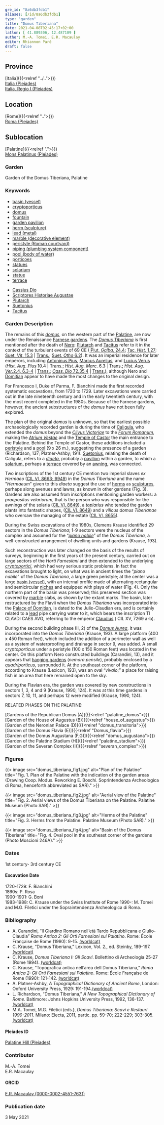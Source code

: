 ```yaml
---
gre_id: "8a6db3fdb1"
aliases: [/id/8a6db3fdb1]
type: "garden"
title: "Domus Tiberiana"
date: 2021-04-08T02:45:17+02:00
latlon: [ 41.889306, 12.487109 ]
author: M.-A. Tomei, E.R. Macaulay
editor: Rhiannon Paré
draft: false
---
```


## Province

[Italia]({{<relref "../..">}}) \
[Italia (Pleiades)](https://pleiades.stoa.org/places/1052) \
[Italia, Regio I (Pleiades)](https://pleiades.stoa.org/places/441075550)
<!-- -->
## Location

[Rome]({{<relref "..">}}) \
[Roma (Pleiades)](https://pleiades.stoa.org/places/423025)
<!-- -->
## Sublocation

[Palatine]({{<relref ".">}}) \
[Mons Palatinus (Pleiades)](https://pleiades.stoa.org/places/971691208)
<!-- -->
<!-- -->
<!-- -->
### Garden

Garden of the Domus Tiberiana, Palatine
<!-- -->
### Keywords
<!-- -->
- [basin (vessel)](http://vocab.getty.edu/page/aat/300045614)
- [cryptoporticus](http://vocab.getty.edu/page/aat/300004295)
- [domus](http://vocab.getty.edu/page/aat/300005506)
- [fountain](http://vocab.getty.edu/page/aat/300006179)
- [garden pavilion](http://vocab.getty.edu/page/aat/300006819)
- [herm (sculpture)](http://vocab.getty.edu/page/aat/300047170)
- [lead (metal)](http://vocab.getty.edu/page/aat/300011022)
- [marble (decorative element)](http://vocab.getty.edu/page/aat/300011443)
- [peristyle (Roman courtyard)](http://vocab.getty.edu/page/aat/300080971)
- [piping (plumbing system component)](http://vocab.getty.edu/page/aat/300052572)
- [pool (body of water)](http://vocab.getty.edu/page/aat/300008692)
- [porticoes](http://vocab.getty.edu/page/aat/300004145)
- [statues](http://vocab.getty.edu/page/aat/300047600)
- [solarium](http://vocab.getty.edu/page/aat/300004179)
- [statue](http://vocab.getty.edu/page/aat/300047600)
- [terrace](http://vocab.getty.edu/page/aat/300004182)
<!-- -->
- [Cassius Dio](http://catalog.perseus.org/cite-collections/authors/urn:cite:perseus:author.328)
- [Scriptores Historiae Augustae](http://catalog.perseus.org/cite-collections/authors/urn:cite:perseus:author.1743)
- [Plutarch](http://catalog.perseus.org/cite-collections/authors/urn:cite:perseus:author.1144)
- [Suetonius](http://catalog.perseus.org/cite-collections/authors/urn:cite:perseus:author.1340)
- [Tacitus](http://catalog.perseus.org/cite-collections/authors/urn:cite:perseus:author.1357)
<!-- -->
<!-- -->
### Garden Description
<!-- -->
The remains of this [*domus*](https://en.wikipedia.org/wiki/Domus), on the western part of the [Palatine](https://en.wikipedia.org/wiki/Palatine_Hill), are now under the Renaissance [Farnese gardens](https://en.wikipedia.org/wiki/Farnese_Gardens). The [*Domus Tiberiana*](https://en.wikipedia.org/wiki/Domus_Tiberiana) is first mentioned after the death of [Nero](https://en.wikipedia.org/wiki/Nero): [Plutarch](https://en.wikipedia.org/wiki/Plutarch) and [Tacitus](https://en.wikipedia.org/wiki/Tacitus) refer to it in the context of the turbulent events of 69 CE ([ Plut. *Galba*, 24.4](http://data.perseus.org/citations/urn:cts:greekLit:tlg0007.tlg065.perseus-grc1:24.4); [Tac. *Hist*. 1.27](http://data.perseus.org/citations/urn:cts:latinLit:phi1351.phi004.perseus-lat1:1.27); [Suet. *Vit*. 15.3](http://data.perseus.org/citations/urn:cts:latinLit:phi1348.abo019.perseus-lat1:15.3) | [Trans.](http://data.perseus.org/citations/urn:cts:latinLit:phi1348.abo019.perseus-eng1:15); [Suet. *Otho* 6.2](http://data.perseus.org/citations/urn:cts:latinLit:phi1348.abo018.perseus-lat1:6)). It was an imperial residence for later emperors, including [Antoninus Pius](https://en.wikipedia.org/wiki/Antoninus_Pius), [Marcus Aurelius](https://en.wikipedia.org/wiki/Marcus_Aurelius), and [Lucius Verus](https://en.wikipedia.org/wiki/Lucius_Verus) ([*Hist. Aug. Pius* 10.4](https://penelope.uchicago.edu/Thayer/L/Roman/Texts/Historia_Augusta/Antoninus_Pius*.html) | [Trans.](https://penelope.uchicago.edu/Thayer/e/roman/texts/historia_augusta/antoninus_pius*.html); [*Hist. Aug. Marc*. 6.3](https://penelope.uchicago.edu/Thayer/L/Roman/Texts/Historia_Augusta/Marcus_Aurelius/1*.html) | [Trans.](https://penelope.uchicago.edu/Thayer/E/Roman/Texts/Historia_Augusta/Marcus_Aurelius/1*.html); [*Hist. Aug. Ver*.2.4, 6.3-4](https://penelope.uchicago.edu/Thayer/L/Roman/Texts/Historia_Augusta/Lucius_Verus*.html) | [Trans.](https://penelope.uchicago.edu/Thayer/E/Roman/Texts/Historia_Augusta/Lucius_Verus*.html); [*Cass. Dio* 72.35.4](http://data.perseus.org/citations/urn:cts:greekLit:tlg0385.tlg001.perseus-grc1:72.35.4) | [Trans.](https://penelope.uchicago.edu/Thayer/E/Roman/Texts/Cassius_Dio/72*.html)), although Nero and [Domitian](https://en.wikipedia.org/wiki/Domitian) appear to have made the most changes to the original design.

For Francesco I, Duke of Parma, F. Bianchini made the first recorded systematic excavations, from 1720 to 1729.  Later excavations were carried out in the late nineteenth century and in the early twentieth century, with the most recent completed in the 1980s. Because of the Farnese gardens, however, the ancient substructures of the *domus* have not been fully explored.

The plan of the original *domus* is unknown, so that the earliest possible archaeologically recorded garden is during the time of [Caligula](https://en.wikipedia.org/wiki/Caligula), who extended the *domus* beyond the [*Clivus Victoriae*](https://www.digitalaugustanrome.org/records/clivus-victoriae) to the [*Forum Romanum*](https://en.wikipedia.org/wiki/Roman_Forum), making the [*Atrium Vestae*](https://www.digitalaugustanrome.org/records/atrium-vestae) and the [Temple of Castor](https://www.digitalaugustanrome.org/records/castor-aedes-forum) the main entrance to the Palatine. Behind the Temple of Castor, these additions included a [peristyle](https://en.wikipedia.org/wiki/Peristyle) and a [pool](http://vocab.getty.edu/page/aat/300008692) (9 x 26 m.), suggesting the presence of a garden (Richardson, 137; Platner-Ashby; 191). [Suetonius](https://en.wikipedia.org/wiki/Suetonius), relating the death of Caligula, refers to a [*diaeta*](https://referenceworks.brillonline.com/entries/brill-s-new-pauly/diaeta-e316370?s.num=11), probably a [pavilion](http://vocab.getty.edu/page/aat/300006819) within a garden, to which a [solarium](http://vocab.getty.edu/page/aat/300004179), perhaps a [terrace](http://vocab.getty.edu/page/aat/300004182) covered by an [awning]( http://vocab.getty.edu/page/aat/300254200), was connected.

Two inscriptions of the 1st century CE mention two imperial slaves *ex Hermaeo* ([CIL VI, 8663; 9949](https://cil.bbaw.de/hauptnavigation/das-cil/baende)) in the *Domus Tiberiana* and the name "*Hermaeum*" given to this *diaeta* suggest the use of [herms](http://vocab.getty.edu/page/aat/300047170) as [sculptures](http://vocab.getty.edu/page/aat/300047600), perhaps along avenues and lawns, as known in other gardens (Fig. 3). Gardens are also assumed from inscriptions mentioning garden workers: a *praepositus velariorum*, that is the person who was responsible for the awnings of the solaria ([CIL VI, 8649](https://cil.bbaw.de/hauptnavigation/das-cil/baende)), a *topiarius* who tended the garden plants into fantastic shapes, ([CIL VI, 8649](https://cil.bbaw.de/hauptnavigation/das-cil/baende)) and a *vilicus domus Tiberianae* who oversaw the managing of the estate ([CIL VI, 8655](https://cil.bbaw.de/hauptnavigation/das-cil/baende)).

During the Swiss excavations of the 1980s, Clemens Krause identified 29 sectors in the *Domus Tiberiana*; 1-9 sectors were the nucleus of the complex and assumed for the “[*piano nobile*](https://en.wikipedia.org/wiki/Piano_nobile)” of the *Domus Tiberiana,* a well-constructed  arrangement of dwelling units and gardens (Krause, 193).

Such reconstruction was later changed on the basis of the results of surveys, beginning in the first years of the present century, carried out on large sectors of the *Horti Farnesiani* and then extended to the underlying [*cryptoportici*](https://en.wikipedia.org/wiki/Cryptoporticus), which had very serious static problems. In fact the excavations brought to light, on what was in ancient times the  “*piano nobile*" of the *Domus Tiberiana*, a large green peristyle; at the center was a large [basin (vessel)](http://vocab.getty.edu/page/aat/300045614), with an internal profile made of alternating rectangular and semicircular [niches](http://vocab.getty.edu/page/aat/300002704) and equipped with plays of water (Fig. 4). Only the northern part of the basin was preserved; this preserved section was covered by [marble](http://vocab.getty.edu/page/aat/300011443) slabs, as shown by the extant marks. The basin, later restructured by the Flavii when the *Domus Tiberiana* was incorporated into the [Palace of Domitian](https://en.wikipedia.org/wiki/Palace_of_Domitian), is dated to the Julio-Claudian era, and is certainly related to a [lead](https://en.wikipedia.org/wiki/Lead) pipe carrying water to it, which bears the inscription TI CLAVDI CAES AVG, referring to the emperor [Claudius](https://en.wikipedia.org/wiki/Claudius) ( CIL XV, 7269 a-b).

During the second building phase (II, 2) of the [*Domus Aurea*](https://en.wikipedia.org/wiki/Domus_Aurea), it was incorporated into the *Domus Tiberiana* (Krause, 193). A large platform (400 x 450 Roman feet), which included the addition of a perimeter wall as well as a system of waterproofing and drainage in sector 9, was added. A small *cryptoporticus* under a peristyle (100 x 150 Roman feet) was located in the center. On this platform Nero constructed buildings (Carandini, 13), and it appears that [hanging gardens](http://vocab.getty.edu/page/aat/300008100) (*nemora pensile*), probably enclosed by a *quadriporticus*, surrounded it.  At the southeast corner of the platform, according to Krause (Lexicon, 193), was an oval “*vivaio*;” a place for raising fish in an area that here remained open to the sky.

During the Flavian era, the garden was covered by new constructions in sectors 1, 3, 4 and 9 (Krause, 1990, 124). It was at this time gardens in sectors 7, 10, 11, and perhaps 12 were modified (Krause, 1990, 124).
<!-- -->
RELATED PHASES ON THE PALATINE:
<!-- -->
[Gardens of the Republican Domus (A)]({{<relref "palatine_domus">}})\
[Garden of the House of Augustus (B)]({{<relref "house_of_augustus">}})\
[Garden of the Neronian Palace (D)]({{<relref "domus_transitoria">}})\
[Garden of the Domus Flavia (E)]({{<relref "Domus_flavia">}})\
[Garden of the Domus Augustana (F,G)]({{<relref "domus_augustana">}})\
[Garden of the Palatine Stadium (H)]({{<relref "palatine_stadium">}})\
[Garden of the Severan Complex (I)]({{<relref "severan_complex">}})
<!-- -->
<!-- -->

### Figures

{{< image src="domus_tiberiana_fig1.jpg" alt="Plan of the Palatine" title="Fig. 1. Plan of the Palatine with the indication of the garden areas (Drawing Coop. Modus. Reworking E. Boschi. Soprintendenza Archeologica di Roma, henceforth abbreviated as SAR)." >}}
<!-- -->
{{< image src="domus_tiberiana_fig2.jpg" alt="Aerial view of the Palatine" title="Fig. 2. Aerial views of the Domus Tiberiana on the Palatine. Palatine Museum (Photo SAR)." >}}
<!-- -->
{{< image src="domus_tiberiana_fig3.jpg" alt="Herms of the Palatine" title="Fig. 3. Herms from the Palatine. Palatine Museum (Photo SAR)." >}}
<!-- -->
{{< image src="domus_tiberiana_fig4.jpg" alt="Basin of the Domus Tiberiana" title="Fig. 4. Oval pool in the southeast corner of the gardens (Photo Moscioni 246A)." >}}
<!-- -->
### Dates

1st century- 3rd century CE
<!-- -->
#### Excavation Date

1720-1729: F. Bianchini\
1860s: P. Rosa\
1900-1901: G. Boni\
1983-1988: C. Krause under the Swiss Institute of Rome
1990-: M. Tomei and M.G. Filetici under the Sopraintendenza Archeologica di Roma.

<!-- -->
### Bibliography

* A. Carandini, “Il Giardino Romano nell’età Tardo Repubblicana e Giulio-Claudia” *Roma Antica 2: Gli Orti Farnesiani sul Palatino*. Rome: École Française de Rome (1990):  9-15. [(worldcat)](http://www.worldcat.org/oclc/471515490)
* C. Krause, “Domus Tiberiana,” Lexicon, Vol. 2., ed. Steinby, 189-197. [(worldcat)](http://www.worldcat.org/oclc/503786698)
* C. Krause, *Domus Tiberiana I: Gli Scavi*. Bollettino di Archeologia 25-27 (Rome 1994). [(worldcat)](http://www.worldcat.org/oclc/801168743)
* C. Krause, “Topografica antica nell’area dell Domus Tiberiana,” *Roma Antica 2: Gli Orti Farnesiani sul Palatino*. Rome:  École Française de Rome (1990):  121-142. [(worldcat)](http://www.worldcat.org/oclc/471515490)
* A. Platner-Ashby, *A Topographical Dictionary of Ancient Rome*, London: Oxford University Press, 1929: 191-194.[(worldcat)](http://www.worldcat.org/oclc/910092330)
* L. Richardson, “Domus Tiberiana,” *A New Topographical Dictionary of Rome*. Baltimore: Johns Hopkins University Press, 1992, 136-137. [(worldcat)](http://www.worldcat.org/oclc/256637651)
* M.A. Tomei, M.G. Filetici (eds.), *Domus Tiberiana: Scavi e Restauri 1990-2011*. Milano: Electa, 2011, partic. pp. 59-70; 222-229; 303-305. [(worldcat)](http://www.worldcat.org/oclc/819286517)
<!-- -->
#### Pleiades ID

[Palatine Hill (Pleiades)](https://pleiades.stoa.org/places/971691208)
<!-- -->
### Contributor

M.-A. Tomei\
E.R. Macaulay
<!-- -->
#### ORCID

[E.R. Macaulay (0000-0002-4551-7631)](https://orcid.org/0000-0002-4551-7631)
<!-- -->
### Publication date

3 May 2021
